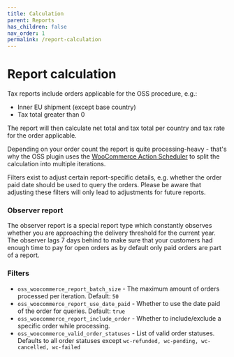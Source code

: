 ```yaml
---
title: Calculation
parent: Reports
has_children: false
nav_order: 1
permalink: /report-calculation
---
```


# Report calculation

Tax reports include orders applicable for the OSS procedure, e.g.:

- Inner EU shipment (except base country)
- Tax total greater than 0

The report will then calculate net total and tax total per country and tax rate for the order applicable.

Depending on your order count the report is quite processing-heavy - that's why the OSS plugin uses the [WooCommerce Action Scheduler](https://actionscheduler.org/) to split the calculation into multiple iterations.

Filters exist to adjust certain report-specific details, e.g. whether the order paid date should be used to query the orders.
Please be aware that adjusting these filters will only lead to adjustments for future reports.

### Observer report

The observer report is a special report type which constantly observes whether you are approaching the delivery threshold for the current year.
The observer lags 7 days behind to make sure that your customers had enough time to pay for open orders as by default only paid 
orders are part of a report.

### Filters

- `oss_woocommerce_report_batch_size` - The maximum amount of orders processed per iteration. Default: `50`
- `oss_woocommerce_report_use_date_paid` - Whether to use the date paid of the order for queries. Default: `true`
- `oss_woocommerce_report_include_order` - Whether to include/exclude a specific order while processing.
- `oss_woocommerce_valid_order_statuses` - List of valid order statuses. Defaults to all order statuses except `wc-refunded, wc-pending, wc-cancelled, wc-failed`
